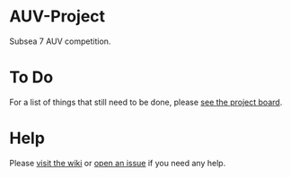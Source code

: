 # AUV-Project
Subsea 7 AUV competition.

# To Do
For a list of things that still need to be done, please [see the project board](https://github.com/jakethakur22/AUV-Project/projects/1).

# Help
Please [visit the wiki](https://github.com/jakethakur22/AUV-Project/wiki) or [open an issue](https://github.com/jakethakur22/AUV-Project/issues/new) if you need any help.
